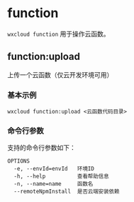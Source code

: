 # function

`wxcloud function` 用于操作云函数。

## function:upload

上传一个云函数（仅云开发环境可用）

### 基本示例

```bash:no-line-numbers
wxcloud function:upload <云函数代码目录>
```

### 命令行参数

支持的命令行参数如下：

```text:no-line-numbers
OPTIONS
  -e, --envId=envId   环境ID
  -h, --help          查看帮助信息
  -n, --name=name     函数名
  --remoteNpmInstall  是否云端安装依赖
```